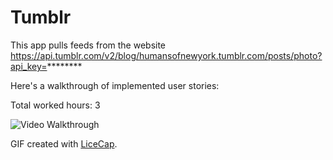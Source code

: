 # Tumblr
This app pulls feeds from the website https://api.tumblr.com/v2/blog/humansofnewyork.tumblr.com/posts/photo?api_key=********

Here's a walkthrough of implemented user stories:

Total worked hours: 3

<img src='http://i.imgur.com/UGow2JI.gif' title='Video Walkthrough' width='' alt='Video Walkthrough' />

GIF created with [LiceCap](http://www.cockos.com/licecap/).

